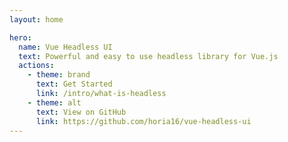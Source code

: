 ```yaml
---
layout: home

hero:
  name: Vue Headless UI
  text: Powerful and easy to use headless library for Vue.js
  actions:
    - theme: brand
      text: Get Started
      link: /intro/what-is-headless
    - theme: alt
      text: View on GitHub
      link: https://github.com/horia16/vue-headless-ui
---
```

